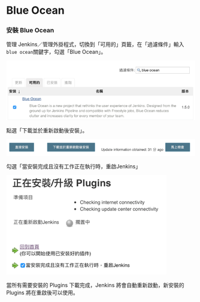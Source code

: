 # Blue Ocean

### 安裝 Blue Ocean

管理 Jenkins／管理外掛程式，切換到「可用的」頁籤，在「過濾條件」輸入 `blue ocean`關鍵字，勾選「Blue Ocean」。

![](.gitbook/assets/image%20%2870%29.png)

點選「下載並於重新啟動後安裝」。

![](.gitbook/assets/image%20%2865%29.png)

勾選「當安裝完成且沒有工作正在執行時，重啟Jenkins」

![](.gitbook/assets/image%20%28102%29.png)

當所有需要安裝的 Plugins 下載完成，Jenkins 將會自動重新啟動，新安裝的 Plugins 將在重啟後可以使用。

